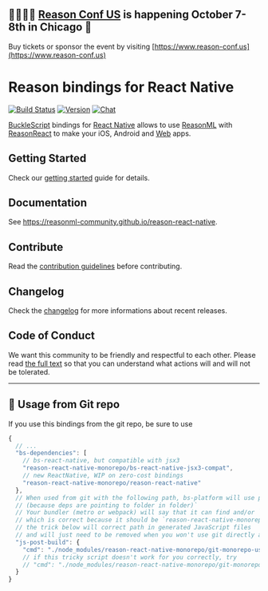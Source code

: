 ## 👋🏻👋🏻 [Reason Conf US](https://www.reason-conf.us) is happening October 7-8th in Chicago 🎉 
Buy tickets or sponsor the event by visiting [https://www.reason-conf.us](https://www.reason-conf.us)

# Reason bindings for React Native

[![Build Status](https://img.shields.io/circleci/project/github/reasonml-community/reason-react-native/master.svg)](https://circleci.com/gh/reasonml-community/reason-react-native)
[![Version](https://img.shields.io/npm/v/reason-react-native.svg)](https://www.npmjs.com/package/reason-react-native)
[![Chat](https://img.shields.io/discord/496273792503513089.svg?logo=discord&colorb=blue)](https://reasonml-community.github.io/reason-react-native/discord/)

[BuckleScript](https://bucklescript.github.io) bindings for
[React Native](https://github.com/facebook/react-native) allows to use
[ReasonML](https://reasonml.github.io) with
[ReasonReact](https://reasonml.github.io/reason-react/) to make your iOS,
Android and [Web](https://github.com/necolas/react-native-web) apps.

## Getting Started

Check our
[getting started](https://reasonml-community.github.io/reason-react-native/en/docs/)
guide for details.

## Documentation

See https://reasonml-community.github.io/reason-react-native.

## Contribute

Read the [contribution guidelines](./CONTRIBUTING.md) before contributing.

## Changelog

Check the [changelog](./CHANGELOG.md) for more informations about recent
releases.

## Code of Conduct

We want this community to be friendly and respectful to each other. Please read
[the full text](https://github.com/reasonml-community/reason-react-native/blob/master/CODE_OF_CONDUCT.md)
so that you can understand what actions will and will not be tolerated.

---

## 🚨 Usage from Git repo

If you use this bindings from the git repo, be sure to use

```js
{
  // ...
  "bs-dependencies": [
    // bs-react-native, but compatible with jsx3
    "reason-react-native-monorepo/bs-react-native-jsx3-compat",
    // new ReactNative, WIP on zero-cost bindings
    "reason-react-native-monorepo/reason-react-native"
  },
  // When used from git with the following path, bs-platform will use path that won't be working
  // (because deps are pointing to folder in folder)`
  // Your bundler (metro or webpack) will say that it can find and/or `reason-react-native/whatever`
  // which is correct because it should be `reason-react-native-monorepo/reason-react-native/whatever`
  // the trick below will correct path in generated JavaScript files
  // and will just need to be removed when you won't use git directly anymore
  "js-post-build": {
    "cmd": "./node_modules/reason-react-native-monorepo/git-monorepo-usage-trick"
    // if this tricky script doesn't work for you correctly, try
    // "cmd": "./node_modules/reason-react-native-monorepo/git-monorepo-usage-trick-node"
  }
}
```
